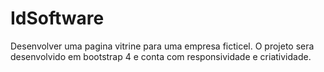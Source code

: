 # IdSoftware
 Desenvolver uma pagina vitrine para uma empresa ficticel. O projeto sera desenvolvido em bootstrap 4 e conta com responsividade e criatividade.
